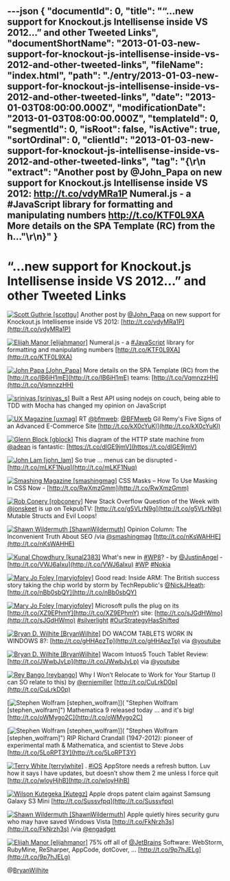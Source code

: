 ---json
{
  "documentId": 0,
  "title": "“…new support for Knockout.js Intellisense inside VS 2012…” and other Tweeted Links",
  "documentShortName": "2013-01-03-new-support-for-knockout-js-intellisense-inside-vs-2012-and-other-tweeted-links",
  "fileName": "index.html",
  "path": "./entry/2013-01-03-new-support-for-knockout-js-intellisense-inside-vs-2012-and-other-tweeted-links",
  "date": "2013-01-03T08:00:00.000Z",
  "modificationDate": "2013-01-03T08:00:00.000Z",
  "templateId": 0,
  "segmentId": 0,
  "isRoot": false,
  "isActive": true,
  "sortOrdinal": 0,
  "clientId": "2013-01-03-new-support-for-knockout-js-intellisense-inside-vs-2012-and-other-tweeted-links",
  "tag": "{\r\n  \"extract\": \"Another post by @John_Papa on new support for Knockout.js Intellisense inside VS 2012: http://t.co/vdyMRa1P  Numeral.js - a #JavaScript library for formatting and manipulating numbers http://t.co/KTF0L9XA  More details on the SPA Template (RC) from the h...\"\r\n}"
}
---

# “…new support for Knockout.js Intellisense inside VS 2012…” and other Tweeted Links

[<img alt="Scott Guthrie [scottgu]" src="https://songhay.blob.core.windows.net/shared-social-twitter/scottgu.jpg">](http://weblogs.asp.net/scottgu "Scott Guthrie [scottgu]") <span>Another post by [@John_Papa](http://twitter.com/John_Papa) on new support for Knockout.js Intellisense inside VS 2012: [http://t.co/vdyMRa1P](http://t.co/vdyMRa1P)</span>

[<img alt="Elijah Manor [elijahmanor]" src="https://songhay.blob.core.windows.net/shared-social-twitter/elijahmanor.jpeg">](http://elijahmanor.com "Elijah Manor [elijahmanor]") <span>Numeral.js - a [#JavaScript](http://search.twitter.com/search?q=%23JavaScript) library for formatting and manipulating numbers [http://t.co/KTF0L9XA](http://t.co/KTF0L9XA)</span>

[<img alt="John Papa [John_Papa]" src="https://songhay.blob.core.windows.net/shared-social-twitter/John_Papa.png">](http://johnpapa.net "John Papa [John_Papa]") <span>More details on the SPA Template (RC) from the [http://t.co/IB6iH1mE](http://t.co/IB6iH1mE) teams: [http://t.co/VqmnzzHH](http://t.co/VqmnzzHH)</span>

[<img alt="srinivas [srinivas_s]" src="https://songhay.blob.core.windows.net/shared-social-twitter/srinivas_s.png">](http://www.agiledrivendevelopment.net "srinivas [srinivas_s]") <span>Built a Rest API using nodejs on couch, being able to TDD with Mocha has changed my opinion on JavaScript</span>

[<img alt="UX Magazine [uxmag]" src="https://songhay.blob.core.windows.net/shared-social-twitter/uxmag.png">](http://uxmag.com "UX Magazine [uxmag]") <span>RT [@bfmweb](http://twitter.com/bfmweb): [@BFMweb](http://twitter.com/BFMweb) Gil Remy's Five Signs of an Advanced E-Commerce Site [http://t.co/kX0cYuKl](http://t.co/kX0cYuKl)</span>

[<img alt="Glenn Block [gblock]" src="https://songhay.blob.core.windows.net/shared-social-twitter/gblock.jpeg">](http://blogs.msdn.com/gblock "Glenn Block [gblock]") <span>This diagram of the HTTP state machine from [@adean](http://twitter.com/adean) is fantastic: [https://t.co/dlGE9jmV](https://t.co/dlGE9jmV)</span>

[<img alt="John Lam [john_lam]" src="https://songhay.blob.core.windows.net/shared-social-twitter/john_lam.jpg">](http://about.me/jlam "John Lam [john_lam]") <span>So true ... menus can be disrupted - [http://t.co/mLKF1Nuq](http://t.co/mLKF1Nuq)</span>

[<img alt="Smashing Magazine [smashingmag]" src="https://songhay.blob.core.windows.net/shared-social-twitter/smashingmag.png">](http://www.smashingmagazine.com "Smashing Magazine [smashingmag]") <span>CSS Masks – How To Use Masking In CSS Now - [http://t.co/RwXmzGmm](http://t.co/RwXmzGmm)</span>

[<img alt="Rob Conery [robconery]" src="https://songhay.blob.core.windows.net/shared-social-twitter/robconery.jpeg">](http://wekeroad.com "Rob Conery [robconery]") <span>New Stack Overflow Question of the Week with [@jonskeet](http://twitter.com/jonskeet) is up on TekpubTV: [http://t.co/g5VLrN9g](http://t.co/g5VLrN9g) Mutable Structs and Evil Loops!</span>

[<img alt="Shawn Wildermuth [ShawnWildermuth]" src="https://songhay.blob.core.windows.net/shared-social-twitter/ShawnWildermuth.jpeg">](http://wildermuth.com "Shawn Wildermuth [ShawnWildermuth]") <span>Opinion Column: The Inconvenient Truth About SEO /via [@smashingmag](http://twitter.com/smashingmag) [http://t.co/nKsWAHHE](http://t.co/nKsWAHHE)</span>

[<img alt="Kunal Chowdhury [kunal2383]" src="https://songhay.blob.core.windows.net/shared-social-twitter/kunal2383.jpeg">](http://www.kunal-chowdhury.com "Kunal Chowdhury [kunal2383]") <span>What's new in [#WP8](http://search.twitter.com/search?q=%23WP8)? - by [@JustinAngel](http://twitter.com/JustinAngel) - [http://t.co/VWJ6aIxu](http://t.co/VWJ6aIxu) [#WP](http://search.twitter.com/search?q=%23WP) [#Nokia](http://search.twitter.com/search?q=%23Nokia)</span>

[<img alt="Mary Jo Foley [maryjofoley]" src="https://songhay.blob.core.windows.net/shared-social-twitter/maryjofoley.png">](http://blogs.zdnet.com/microsoft "Mary Jo Foley [maryjofoley]") <span>Good read: Inside ARM: The British success story taking the chip world by storm by TechRepublic's [@NickJHeath](http://twitter.com/NickJHeath): [http://t.co/nBb0sbQY](http://t.co/nBb0sbQY)</span>

[<img alt="Mary Jo Foley [maryjofoley]" src="https://songhay.blob.core.windows.net/shared-social-twitter/maryjofoley.png">](http://blogs.zdnet.com/microsoft "Mary Jo Foley [maryjofoley]") <span>Microsoft pulls the plug on its [http://t.co/XZ9EPhmY](http://t.co/XZ9EPhmY) site: [http://t.co/sJGdHWmo](http://t.co/sJGdHWmo) [#silverlight](http://search.twitter.com/search?q=%23silverlight) [#OurStrategyHasShifted](http://search.twitter.com/search?q=%23OurStrategyHasShifted)</span>

[<img alt="Bryan D. Wilhite [BryanWilhite]" src="https://songhay.blob.core.windows.net/shared-social-twitter/BryanWilhite.jpeg">](http://songhayblog.azurewebsites.net/ "Bryan D. Wilhite [BryanWilhite]") <span>DO WACOM TABLETS WORK IN WINDOWS 8?: [http://t.co/gHHApzTp](http://t.co/gHHApzTp) via [@youtube](http://twitter.com/youtube)</span>

[<img alt="Bryan D. Wilhite [BryanWilhite]" src="https://songhay.blob.core.windows.net/shared-social-twitter/BryanWilhite.jpeg">](http://songhayblog.azurewebsites.net/ "Bryan D. Wilhite [BryanWilhite]") <span>Wacom Intuos5 Touch Tablet Review: [http://t.co/JWwbJvLp](http://t.co/JWwbJvLp) via [@youtube](http://twitter.com/youtube)</span>

[<img alt="Rey Bango [reybango]" src="https://songhay.blob.core.windows.net/shared-social-twitter/reybango.jpeg">](http://blog.reybango.com "Rey Bango [reybango]") <span>Why I Won’t Relocate to Work for Your Startup (I can SO relate to this) by [@erniemiller](http://twitter.com/erniemiller) [http://t.co/CuLrkD0p](http://t.co/CuLrkD0p)</span>

[<img alt="Stephen Wolfram [stephen_wolfram]" src="https://songhay.blob.core.windows.net/shared-social-twitter/stephen_wolfram.png">]( "Stephen Wolfram [stephen_wolfram]") <span>Mathematica 9 released today ... and it's big! [http://t.co/oWMygo2C](http://t.co/oWMygo2C)</span>

[<img alt="Stephen Wolfram [stephen_wolfram]" src="https://songhay.blob.core.windows.net/shared-social-twitter/stephen_wolfram.png">]( "Stephen Wolfram [stephen_wolfram]") <span>RIP Richard Crandall (1947-2012): pioneer of experimental math &amp; Mathematica, and scientist to Steve Jobs [http://t.co/5LoRPT3Y](http://t.co/5LoRPT3Y)</span>

[<img alt="Terry White [terrylwhite]" src="https://songhay.blob.core.windows.net/shared-social-twitter/terrylwhite.jpeg">](http://terrywhite.com "Terry White [terrylwhite]") <span>. [#iOS](http://search.twitter.com/search?q=%23iOS) AppStore needs a refresh button. Luv how it says I have updates, but doesn’t show them 2 me unless I force quit [http://t.co/wloyHjhB](http://t.co/wloyHjhB)</span>

[<img alt="Wilson Kutegeka [Kutegz]" src="https://songhay.blob.core.windows.net/shared-social-twitter/Kutegz.jpeg">](http://www.clinicmaster.net "Wilson Kutegeka [Kutegz]") <span>Apple drops patent claim against Samsung Galaxy S3 Mini [http://t.co/Sussvfpq](http://t.co/Sussvfpq)</span>

[<img alt="Shawn Wildermuth [ShawnWildermuth]" src="https://songhay.blob.core.windows.net/shared-social-twitter/ShawnWildermuth.jpeg">](http://wildermuth.com "Shawn Wildermuth [ShawnWildermuth]") <span>Apple quietly hires security guru who may have saved Windows Vista [http://t.co/FkNrzh3s](http://t.co/FkNrzh3s) /via [@engadget](http://twitter.com/engadget)</span>

[<img alt="Elijah Manor [elijahmanor]" src="https://songhay.blob.core.windows.net/shared-social-twitter/elijahmanor.jpeg">](http://elijahmanor.com "Elijah Manor [elijahmanor]") <span>75% off all of [@JetBrains](http://twitter.com/JetBrains) Software: WebStorm, RubyMine, ReSharper, AppCode, dotCover, ... [http://t.co/9p7hJELg](http://t.co/9p7hJELg)</span>

@[BryanWilhite](https://twitter.com/BryanWilhite)
